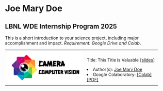 # Joe Mary Doe

## LBNL WDE Internship Program <your program> 2025

This is a short introduction to your science project, including major accomplishment and impact. *Requirement: Google Drive and Colab*.

<table border="0">
 <tr>
    <td><img src="https://github.com/dani-lbnl/introvision/blob/main/cameracomputervision.png" width="300">
    </td>
    <td>
     <p>
      Title: This Title is Valuable  <a href='https://docs.google.com/presentation/d/1dP4LKxXJEqRjHSPzQyw53Dt5rSOHMtr3rGaYTXCSiiA/edit?usp=sharing'>[slides]</a>
      <li> Author(s): <a href='http://bit.ly/idealdatascience'> Joe Mary Doe </a>
      <li> Google Colaboratory: <a href='https://colab.research.google.com/drive/1DjAdAzcoqrd1lr17oIvJeLGnvvANiLRH?usp=sharing'>[Colab]</a> <a href='https://www.dropbox.com/s/aj6xw38szg1jdlv/WDEpythonML.pdf?dl=0'>[PDF]</a>
      </td>
 </tr>
</table>
